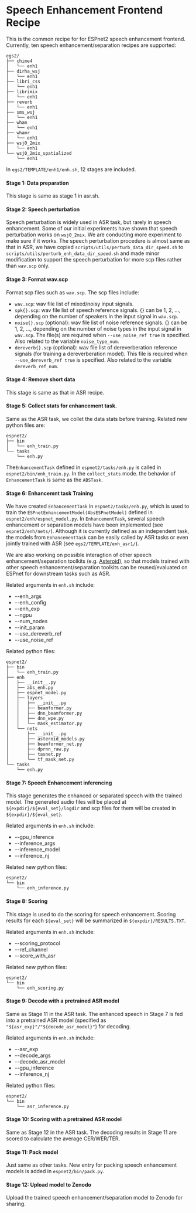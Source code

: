 # Speech Enhancement Frontend Recipe

This is the common recipe for for ESPnet2 speech enhancement frontend. Currently, ten speech enhancement/separation recipes are supported:
```
egs2/
├── chime4
│   └── enh1
├── dirha_wsj
│   └── enh1
├── libri_css
│   └── enh1
├── librimix
│   └── enh1
├── reverb
│   └── enh1
├── sms_wsj
│   └── enh1
├── wham
│   └── enh1
├── whamr
│   └── enh1
├── wsj0_2mix
│   └── enh1
└── wsj0_2mix_spatialized
    └── enh1
```
In `egs2/TEMPLATE/enh1/enh.sh`, 12 stages are included.

#### Stage 1: Data preparation
This stage is same as stage 1 in asr.sh.

#### Stage 2: Speech perturbation
Speech perturbation is widely used in ASR task, but rarely in speech enhancement. Some of our initial experiments have shown that speech perturbation works on `wsj0_2mix`. We are conducting more experiment to make sure if it works.
The speech perturbation procedure is almost same as that in ASR, we have copied `scripts/utils/perturb_data_dir_speed.sh` to `scripts/utils/perturb_enh_data_dir_speed.sh` and made minor modification to support the speech perturbation for more scp files rather than `wav.scp` only.

#### Stage 3: Format wav.scp
Format scp files such as `wav.scp`. The scp files include:
  + `wav.scp`: wav file list of mixed/noisy input signals.
  + `spk{}.scp`: wav file list of speech reference signals. {} can be 1, 2, ..., depending on the number of speakers in the input signal in `wav.scp`.
  + `noise{}.scp` (optional): wav file list of noise reference signals. {} can be 1, 2, ..., depending on the number of noise types in the input signal in `wav.scp`. The file(s) are required when `--use_noise_ref true` is specified. Also related to the variable `noise_type_num`.
  + `dereverb{}.scp` (optional): wav file list of dereverberation reference signals (for training a dereverberation model). This file is required when `--use_dereverb_ref true` is specified. Also related to the variable `dereverb_ref_num`.

#### Stage 4: Remove short data
This stage is same as that in ASR recipe.

#### Stage 5: Collect stats for enhancement task.
Same as the ASR task, we collet the data stats before training. Related new python files are:
```
espnet2/
├── bin
│   └── enh_train.py
└── tasks
    └── enh.py
```
The`EnhancementTask` defined in `espnet2/tasks/enh.py` is called in `espnet2/bin/enh_train.py`. In the `collect_stats` mode. the behavior of `EnhancementTask` is same as the `ABSTask`.

#### Stage 6: Enhancemnt task Training
We have created `EnhancementTask` in `espnet2/tasks/enh.py`, which is used to train the `ESPnetEnhancementModel(AbsESPnetModel)` defined in `espnet2/enh/espnet_model.py`. 
In `EnhancementTask`, several speech enhancement or separation models have been implemented (see `espnet2/enh/nets/`). Although it is currently defined as an independent task, the models from `EnhancementTask` can be easily called by ASR tasks or even jointly trained with ASR (see `egs2/TEMPLATE/enh_asr1/`).

We are also working on possible interagtion of other speech enhancement/separation toolkits (e.g. [Asteroid](https://github.com/asteroid-team/asteroid)), so that models trained with other speech enhancement/separation toolkits can be reused/evaluated on ESPnet for downstream tasks such as ASR.

Related arguments in `enh.sh` include:

  + --enh_args
  + --enh_config
  + --enh_exp
  + --ngpu
  + --num_nodes
  + --init_param
  + --use_dereverb_ref
  + --use_noise_ref

Related python files:
```
espnet2/
├── bin
│   └── enh_train.py
├── enh
│   ├── __init__.py
│   ├── abs_enh.py
│   ├── espnet_model.py
│   ├── layers
│   │   ├── __init__.py
│   │   ├── beamformer.py
│   │   ├── dnn_beamformer.py
│   │   ├── dnn_wpe.py
│   │   └── mask_estimator.py
│   └── nets
│       ├── __init__.py
│       ├── asteroid_models.py
│       ├── beamformer_net.py
│       ├── dprnn_raw.py
│       ├── tasnet.py
│       └── tf_mask_net.py
└── tasks
    └── enh.py
```

#### Stage 7: Speech Enhancement inferencing
This stage generates the enhanced or separated speech with the trained model. The generated audio files will be placed at `${expdir}/${eval_set}/logdir` and scp files for them will be created in `${expdir}/${eval_set}`.

Related arguments in `enh.sh` include:

  + --gpu_inference
  + --inference_args
  + --inference_model
  + --inference_nj

Related new python files:
```
espnet2/
└── bin
    └── enh_inference.py
```

#### Stage 8: Scoring

This stage is used to do the scoring for speech enhancement. Scoring results for each `${eval_set}` will be summarized in `${expdir}/RESULTS.TXT`.

Related arguments in `enh.sh` include:

  + --scoring_protocol
  + --ref_channel
  + --score_with_asr

Related new python files:

```
espnet2/
└── bin
    └── enh_scoring.py
```

#### Stage 9: Decode with a pretrained ASR model

Same as Stage 11 in the ASR task. The enhanced speech in Stage 7 is fed into a pretrained ASR model (specified as `"${asr_exp}"/"${decode_asr_model}"`) for decoding.

Related arguments in `enh.sh` include:

  + --asr_exp
  + --decode_args
  + --decode_asr_model
  + --gpu_inference
  + --inference_nj

Related python files:

```
espnet2/
└── bin
    └── asr_inference.py
```

#### Stage 10: Scoring with a pretrained ASR model

Same as Stage 12 in the ASR task. The decoding results in Stage 11 are scored to calculate the average CER/WER/TER.

#### Stage 11: Pack model

Just same as other tasks. New entry for packing speech enhancement models is added in `espnet2/bin/pack.py`.

#### Stage 12: Upload model to Zenodo

Upload the trained speech enhancement/separation model to Zenodo for sharing.
